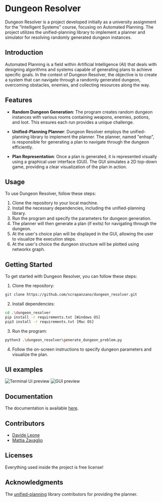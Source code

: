 # Dungeon Resolver

Dungeon Resolver is a project developed initially as a university assignment for the "Intelligent Systems" course, focusing on Automated Planning. The project utilizes the unified-planning library to implement a planner and simulator for resolving randomly generated dungeon instances.

## Introduction

Automated Planning is a field within Artificial Intelligence (AI) that deals with designing algorithms and systems capable of generating plans to achieve specific goals. In the context of Dungeon Resolver, the objective is to create a system that can navigate through a randomly generated dungeon, overcoming obstacles, enemies, and collecting resources along the way.

## Features

- **Random Dungeon Generation**: The program creates random dungeon instances with various rooms containing weapons, enemies, potions, and loot. This ensures each run provides a unique challenge.
  
- **Unified-Planning Planner**: Dungeon Resolver employs the unified-planning library to implement the planner. The planner, named "enhsp", is responsible for generating a plan to navigate through the dungeon efficiently.

- **Plan Representation**: Once a plan is generated, it is represented visually using a graphical user interface (GUI). The GUI simulates a 2D top-down game, providing a clear visualization of the plan in action.

## Usage

To use Dungeon Resolver, follow these steps:

1. Clone the repository to your local machine.
2. Install the necessary dependencies, including the unified-planning library.
3. Run the program and specify the parameters for dungeon generation.
4. The planner will then generate a plan (if exits) for navigating through the dungeon.
5. At the user's choice plan will be displayed in the GUI, allowing the user to visualize the execution steps.
6. At the user's choice the dungeon structure will be plotted using networkx graph.

## Getting Started

To get started with Dungeon Resolver, you can follow these steps:

1. Clone the repository:

```bash
git clone https://github.com/scrapanzano/dungeon_resolver.git
```

2. Install dependencies:

```bash
cd .\dungeon_resolver
pip install -r requirements.txt [Windows OS]
pip3 install -r requirements.txt [Mac OS]
```

3. Run the program:

```bash
python3 .\dungeon_resolver\generate_dungeon_problem.py
```

4. Follow the on-screen instructions to specify dungeon parameters and visualize the plan.

## UI examples
![Terminal Ui preview]()
![GUI preview]()


## Documentation
The documentation is available [here](https://raw.githack.com/scrapanzano/Dungeon_Resolver/master/docs/_build/html/index.html).

## Contributors

- [Davide Leone](https://github.com/scrapanzano)
- [Mattia Zavaglio](https://github.com/matuz91zava)

## Licenses
Everything used inside the project is free license!

## Acknowledgments
The [unified-planning](https://unified-planning.readthedocs.io/en/latest/index.html) library contributors for providing the planner.
